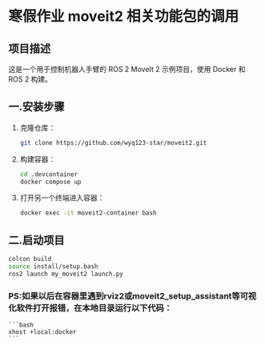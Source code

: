 # 寒假作业 moveit2 相关功能包的调用

## 项目描述
这是一个用于控制机器人手臂的 ROS 2 MoveIt 2 示例项目，使用 Docker 和 ROS 2 构建。

## 一.安装步骤

1. 克隆仓库：
    ```bash
    git clone https://github.com/wyq123-star/moveit2.git
    ```

2. 构建容器：
    ```bash
    cd .devcontainer
    docker compose up
    ```
    

3. 打开另一个终端进入容器：
    ```bash
    docker exec -it moveit2-container bash
    ```

## 二.启动项目

```bash
colcon build
source install/setup.bash
ros2 launch my_moveit2 launch.py
```

### PS:如果以后在容器里遇到rviz2或moveit2_setup_assistant等可视化软件打开报错，在本地目录运行以下代码：

    ```bash
    xhost +local:docker
    ```

